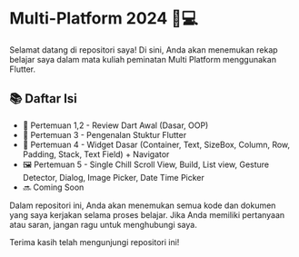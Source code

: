 # Multi-Platform 2024 📱💻
Selamat datang di repositori saya! Di sini, Anda akan menemukan rekap belajar saya dalam mata kuliah peminatan Multi Platform menggunakan Flutter.

## 📚 Daftar Isi
- 📝 Pertemuan 1,2 - Review Dart Awal (Dasar, OOP)
- 🧱 Pertemuan 3 - Pengenalan Stuktur Flutter
- 🔢 Pertemuan 4 - Widget Dasar (Container, Text, SizeBox, Column, Row, Padding, Stack, Text Field) + Navigator
- 🖼️ Pertemuan 5 - Single Chill Scroll View, Build, List view, Gesture Detector, Dialog, Image Picker, Date Time Picker
- 🔜 Coming Soon


Dalam repositori ini, Anda akan menemukan semua kode dan dokumen yang saya kerjakan selama proses belajar. Jika Anda memiliki pertanyaan atau saran, jangan ragu untuk menghubungi saya.

Terima kasih telah mengunjungi repositori ini!
